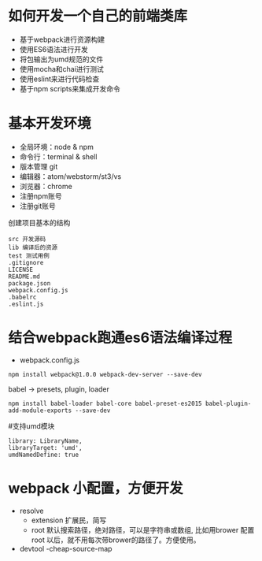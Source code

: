 # 如何开发一个自己的前端类库
- 基于webpack进行资源构建
- 使用ES6语法进行开发
- 将包输出为umd规范的文件
- 使用mocha和chai进行测试
- 使用eslint来进行代码检查
- 基于npm scripts来集成开发命令

# 基本开发环境
- 全局环境：node & npm
- 命令行：terminal & shell
- 版本管理 git
- 编辑器：atom/webstorm/st3/vs
- 浏览器：chrome
- 注册npm账号
- 注册git账号

创建项目基本的结构
 ```
 src 开发源码
 lib 编译后的资源
 test 测试用例
 .gitignore
 LICENSE
 README.md
 package.json
 webpack.config.js
 .babelrc
 .eslint.js
```

# 结合webpack跑通es6语法编译过程
- webpack.config.js
```
npm install webpack@1.0.0 webpack-dev-server --save-dev
```

babel -> presets, plugin, loader
```
npm install babel-loader babel-core babel-preset-es2015 babel-plugin-add-module-exports --save-dev
```

#支持umd模块
```
library: LibraryName,
libraryTarget: 'umd',
umdNamedDefine: true
```
# webpack 小配置，方便开发
- resolve
  - extension 扩展民，简写
  - root 默认搜索路径，绝对路径，可以是字符串或数组, 比如用brower 配置root 以后，就不用每次带brower的路径了。方便使用。
- devtool
  -cheap-source-map
